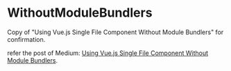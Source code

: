 # WithoutModuleBundlers
Copy of "Using Vue.js Single File Component Without Module Bundlers" for confirmation.

refer the post of Medium: [Using Vue.js Single File Component Without Module Bundlers](https://medium.com/@jamesweee/using-vue-js-single-file-component-without-module-bundlers-aea58d892ad9).
